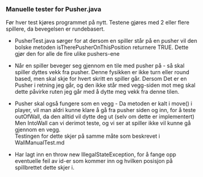 ### **Manuelle tester for Pusher.java**
Før hver test kjøres programmet på nytt.
Testene gjøres med 2 eller flere spillere, da bevegelsen er rundebasert.

* PusherTest.java sørger for at dersom en spiller står på en pusher vil den bolske metoden isTherePusherOnThisPosition
returnere TRUE. Dette gjør den for alle de fire ulike pushers-ene
  
* Når en spiller beveger seg gjennom en tile med pusher på - så skal spiller dyttes vekk fra pusher. 
  Denne fysikken er ikke turn eller round based, men skal skje for hvert skritt en spiller går.
  Dersom Det er en Pusher i retning jeg går, og den ikke står med vegg-siden mot meg skal dette påvirke ruten jeg går
  med å dytte meg vekk fra denne tilen.
  
* Pusher skal også fungere som en vegg - Da metoden er kalt i move() i player, vil man aldri kunne klare å gå fra 
  pusher siden og inn, for å teste outOfWall, da den alltid vil dytte deg ut (selv om dette er implementert) \
  Men IntoWall can vi derimot teste, og vi ser at spiller ikke vil kunne gå gjennom en vegg. \
  Testingen for dette skjer på samme måte som beskrevet i WallManualTest.md

* Har lagt inn en throw new IllegalStateException, for å fange opp eventuelle feil av id-er som
  kommer inn og hvilken posisjon på spillbrettet dette skjer i.